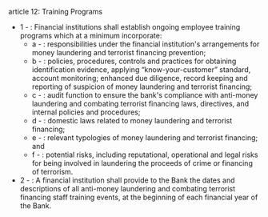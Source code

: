 article 12: Training Programs

<ul>
			<li>1 - : Financial institutions shall establish ongoing employee training programs which at a minimum incorporate:<ul>
						<li>a - : responsibilities under the financial institution&#39;s arrangements for money laundering and terrorist financing prevention;<ul>
						</ul></li>						<li>b - : policies, procedures, controls and practices for obtaining identification evidence, applying “know-your-customer” standard, account monitoring; enhanced due diligence, record keeping and reporting of suspicion of money laundering and terrorist financing;<ul>
						</ul></li>						<li>c - : audit function to ensure the bank&#39;s compliance with anti-money laundering and combating terrorist financing laws, directives, and internal policies and procedures;<ul>
						</ul></li>						<li>d - : domestic laws related to money laundering and terrorist financing;<ul>
						</ul></li>						<li>e - : relevant typologies of money laundering and terrorist financing; and<ul>
						</ul></li>						<li>f - : 
potential risks, including reputational, operational and legal risks for being involved in laundering the proceeds of crime or financing of terrorism.<ul>
						</ul></li>			</ul></li>			<li>2 - : A financial institution shall provide to the Bank the dates and descriptions of all anti-money laundering and combating terrorist financing staff training events, at the beginning of each financial year of the Bank.<ul>
			</ul></li></ul>